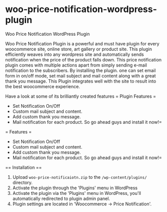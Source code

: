 # woo-price-notification-wordpress-plugin
Woo Price Notification WordPress Plugin

Woo Price Notification Plugin is a powerful and must have plugin for every woocommerce site, online store, art gallery or product site. This plugin efficiently weaves into any wordpress site and automatically sends notification when the price of the product falls down. This price notification plugin comes with multiple actions apart from simply sending e-mail notification to the subscribers. By installing the plugin. one can set email form in on/off mode, set mail subject and mail content along with a great thank you message. This Plugin integrates well with the site to result into the best woocommerce experience.


Have a look at some of its brilliantly created features
= Plugin Features =
* Set Notification On/Off
* Custom mail subject and content.
* Add custom thank you message.
* Mail notification for each product.
So go ahead guys and install it now!=

= Features =
* Set Notification On/Off
* Custom mail subject and content.
* Add custom thank you message.
* Mail notification for each product.
So go ahead guys and install it now!=

== Installation ==
1. Upload `woo-price-notificaiotn.zip` to the `/wp-content/plugins/` directory.
1. Activate the plugin through the 'Plugins' menu in WordPress
2. Activate the plugin via the 'Plugins' menu in WordPress, you'll automatically redirected to plugin admin panel.
3. Plugin settings are located in 'Woocommerce -> Price Notification'.